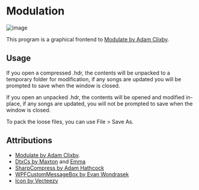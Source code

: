 # Modulation

![image](https://user-images.githubusercontent.com/790119/198706353-f019607c-9d7b-4012-80fb-65cbf2c90cec.png)

This program is a graphical frontend to [Modulate by Adam Clixby](https://github.com/adamclixby/modulate/).

## Usage

If you open a compressed .hdr, the contents will be unpacked to a temporary folder for modification, if any songs are updated you will be prompted to save when the window is closed.

If you open an unpacked .hdr, the contents will be opened and modified in-place, if any songs are updated, you will not be prompted to save when the window is closed.

To pack the loose files, you can use File > Save As.

## Attributions
- [Modulate by Adam Clixby](https://github.com/adamclixby/modulate/).
- [DtxCs by Maxton](https://github.com/maxton/DtxCS) and [Emma](https://github.com/InvoxiPlayGames/DtxCS)
- [SharpCompress by Adam Hathcock](https://github.com/adamhathcock/sharpcompress)
- [WPFCustomMessageBox by Evan Wondrasek](https://github.com/evanwon/WPFCustomMessageBox)
- [Icon by Vecteezy](https://www.vecteezy.com/vector-art/583248-sound-wave-ilustration-logo-vector-icon-template)
